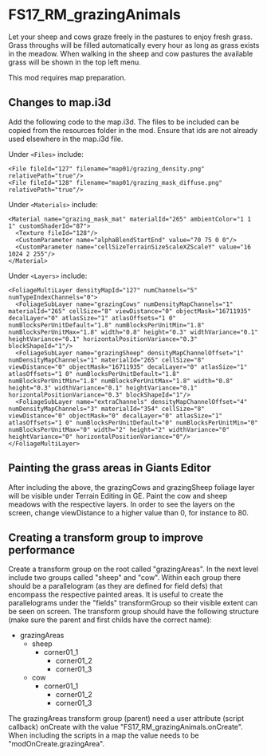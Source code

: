 # FS17_RM_grazingAnimals

Let your sheep and cows graze freely in the pastures to enjoy fresh grass. Grass throughs will be filled automatically every hour as long as grass exists in the meadow. When walking in the sheep and cow pastures the available grass will be shown in the top left menu.

This mod requires map preparation.

## Changes to map.i3d
Add the following code to the map.i3d. The files to be included can be copied from the resources folder in the mod. Ensure that ids are not already used elsewhere in the map.i3d file.

Under `<Files>` include:

    <File fileId="127" filename="map01/grazing_density.png" relativePath="true"/>
    <File fileId="128" filename="map01/grazing_mask_diffuse.png" relativePath="true"/>

Under `<Materials>` include:

    <Material name="grazing_mask_mat" materialId="265" ambientColor="1 1 1" customShaderId="87">
      <Texture fileId="128"/>
      <CustomParameter name="alphaBlendStartEnd" value="70 75 0 0"/>
      <CustomParameter name="cellSizeTerrainSizeScaleXZScaleY" value="16 1024 2 255"/>
    </Material>
  
Under `<Layers>` include:

    <FoliageMultiLayer densityMapId="127" numChannels="5" numTypeIndexChannels="0">
      <FoliageSubLayer name="grazingCows" numDensityMapChannels="1" materialId="265" cellSize="8" viewDistance="0" objectMask="16711935" decalLayer="0" atlasSize="1" atlasOffsets="1 0" numBlocksPerUnitDefault="1.8" numBlocksPerUnitMin="1.8" numBlocksPerUnitMax="1.8" width="0.8" height="0.3" widthVariance="0.1" heightVariance="0.1" horizontalPositionVariance="0.3" blockShapeId="1"/>
      <FoliageSubLayer name="grazingSheep" densityMapChannelOffset="1" numDensityMapChannels="1" materialId="265" cellSize="8" viewDistance="0" objectMask="16711935" decalLayer="0" atlasSize="1" atlasOffsets="1 0" numBlocksPerUnitDefault="1.8" numBlocksPerUnitMin="1.8" numBlocksPerUnitMax="1.8" width="0.8" height="0.3" widthVariance="0.1" heightVariance="0.1" horizontalPositionVariance="0.3" blockShapeId="1"/>
      <FoliageSubLayer name="extraChannels" densityMapChannelOffset="4" numDensityMapChannels="3" materialId="354" cellSize="8" viewDistance="0" objectMask="0" decalLayer="0" atlasSize="1" atlasOffsets="1 0" numBlocksPerUnitDefault="0" numBlocksPerUnitMin="0" numBlocksPerUnitMax="0" width="2" height="2" widthVariance="0" heightVariance="0" horizontalPositionVariance="0"/>
    </FoliageMultiLayer>

## Painting the grass areas in Giants Editor
After including the above, the grazingCows and grazingSheep foliage layer will be visible under Terrain Editing in GE. Paint the cow and sheep meadows with the respective layers. In order to see the layers on the screen, change viewDistance to a higher value than 0, for instance to 80.

## Creating a transform group to improve performance
Create a transform group on the root called "grazingAreas". In the next level include two groups called "sheep" and "cow". Within each group there should be a parallelogram (as they are defined for field defs) that encompass the respective painted areas. It is useful to create the parallelograms under the "fields" transformGroup so their visible extent can be seen on screen.
The transform group should have the following structure (make sure the parent and first childs have the correct name):

- grazingAreas
  - sheep
    - corner01_1
        - corner01_2
        - corner01_3
  - cow
    - corner01_1
        - corner01_2
        - corner01_3
        
The grazingAreas transform group (parent) need a user attribute (script callback) onCreate with the value "FS17_RM_grazingAnimals.onCreate". When including the scripts in a map the value needs to be "modOnCreate.grazingArea".

